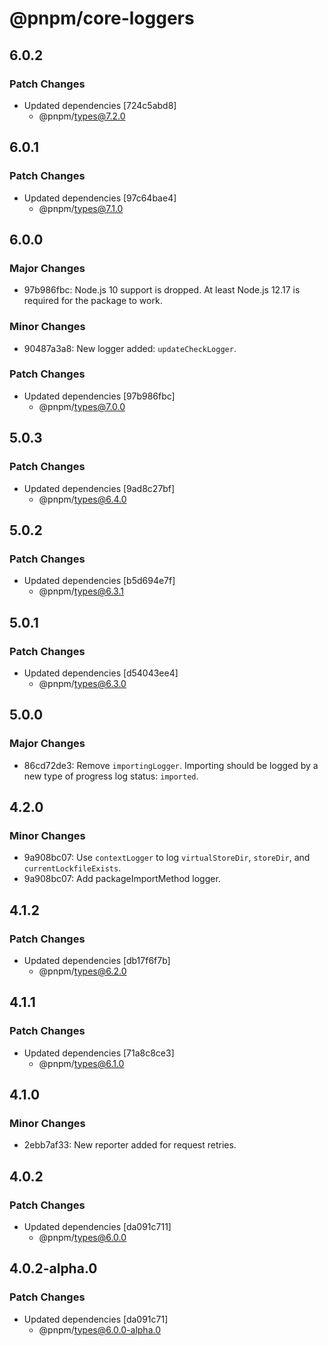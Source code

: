 # @pnpm/core-loggers

## 6.0.2

### Patch Changes

- Updated dependencies [724c5abd8]
  - @pnpm/types@7.2.0

## 6.0.1

### Patch Changes

- Updated dependencies [97c64bae4]
  - @pnpm/types@7.1.0

## 6.0.0

### Major Changes

- 97b986fbc: Node.js 10 support is dropped. At least Node.js 12.17 is required for the package to work.

### Minor Changes

- 90487a3a8: New logger added: `updateCheckLogger`.

### Patch Changes

- Updated dependencies [97b986fbc]
  - @pnpm/types@7.0.0

## 5.0.3

### Patch Changes

- Updated dependencies [9ad8c27bf]
  - @pnpm/types@6.4.0

## 5.0.2

### Patch Changes

- Updated dependencies [b5d694e7f]
  - @pnpm/types@6.3.1

## 5.0.1

### Patch Changes

- Updated dependencies [d54043ee4]
  - @pnpm/types@6.3.0

## 5.0.0

### Major Changes

- 86cd72de3: Remove `importingLogger`. Importing should be logged by a new type of progress log status: `imported`.

## 4.2.0

### Minor Changes

- 9a908bc07: Use `contextLogger` to log `virtualStoreDir`, `storeDir`, and `currentLockfileExists`.
- 9a908bc07: Add packageImportMethod logger.

## 4.1.2

### Patch Changes

- Updated dependencies [db17f6f7b]
  - @pnpm/types@6.2.0

## 4.1.1

### Patch Changes

- Updated dependencies [71a8c8ce3]
  - @pnpm/types@6.1.0

## 4.1.0

### Minor Changes

- 2ebb7af33: New reporter added for request retries.

## 4.0.2

### Patch Changes

- Updated dependencies [da091c711]
  - @pnpm/types@6.0.0

## 4.0.2-alpha.0

### Patch Changes

- Updated dependencies [da091c71]
  - @pnpm/types@6.0.0-alpha.0
